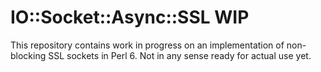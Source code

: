 # IO::Socket::Async::SSL WIP

This repository contains work in progress on an implementation of non-blocking
SSL sockets in Perl 6. Not in any sense ready for actual use yet.
